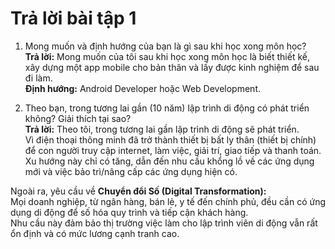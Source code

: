 # Trả lời bài tập 1

1. Mong muốn và định hướng của bạn là gì sau khi học xong môn học?  
**Trả lời:** Mong muốn của tôi sau khi học xong môn học là biết thiết kế, xây dựng một app mobile cho bản thân và lấy được kinh nghiệm để sau đi làm.  
**Định hướng:** Android Developer hoặc Web Development.  

2. Theo bạn, trong tương lai gần (10 năm) lập trình di động có phát triển không? Giải thích tại sao?  
**Trả lời:** Theo tôi, trong tương lai gần lập trình di động sẽ phát triển.  
Vì điện thoại thông minh đã trở thành thiết bị bất ly thân (thiết bị chính) để con người truy cập internet, làm việc, giải trí, giao tiếp và thanh toán. Xu hướng này chỉ có tăng, dẫn đến nhu cầu khổng lồ về các ứng dụng mới và việc bảo trì/nâng cấp các ứng dụng hiện có.  

Ngoài ra, yêu cầu về **Chuyển đổi Số (Digital Transformation):**  
Mọi doanh nghiệp, từ ngân hàng, bán lẻ, y tế đến chính phủ, đều cần có ứng dụng di động để số hóa quy trình và tiếp cận khách hàng.  
Nhu cầu này đảm bảo thị trường việc làm cho lập trình viên di động vẫn rất ổn định và có mức lương cạnh tranh cao.  


